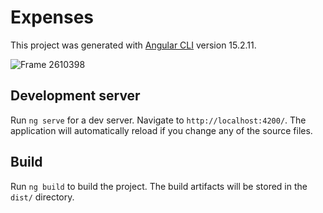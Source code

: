 # Expenses

This project was generated with [Angular CLI](https://github.com/angular/angular-cli) version 15.2.11.


![Frame 2610398](https://github.com/user-attachments/assets/370d7ff9-94bd-42e3-8f18-90464f1cac42)

## Development server

Run `ng serve` for a dev server. Navigate to `http://localhost:4200/`. The application will automatically reload if you change any of the source files.

## Build

Run `ng build` to build the project. The build artifacts will be stored in the `dist/` directory.

